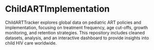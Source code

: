 # ChildARTImplementation
ChildARTTracker explores global data on pediatric ART policies and implementation, focusing on treatment frequency, age cut-offs, growth monitoring, and retention strategies. This repository includes cleaned datasets, analysis, and an interactive dashboard to provide insights into child HIV care worldwide.
